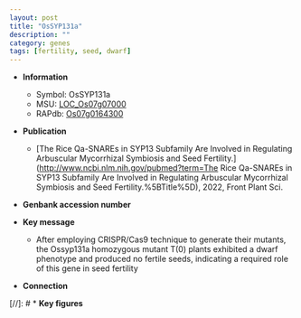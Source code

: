 ```yaml
---
layout: post
title: "OsSYP131a"
description: ""
category: genes
tags: [fertility, seed, dwarf]
---
```


* **Information**  
    + Symbol: OsSYP131a  
    + MSU: [LOC_Os07g07000](http://rice.uga.edu/cgi-bin/ORF_infopage.cgi?orf=LOC_Os07g07000)  
    + RAPdb: [Os07g0164300](http://rapdb.dna.affrc.go.jp/viewer/gbrowse_details/irgsp1?name=Os07g0164300)  

* **Publication**  
    + [The Rice Qa-SNAREs in SYP13 Subfamily Are Involved in Regulating Arbuscular Mycorrhizal Symbiosis and Seed Fertility.](http://www.ncbi.nlm.nih.gov/pubmed?term=The Rice Qa-SNAREs in SYP13 Subfamily Are Involved in Regulating Arbuscular Mycorrhizal Symbiosis and Seed Fertility.%5BTitle%5D), 2022, Front Plant Sci.

* **Genbank accession number**  

* **Key message**  
    + After employing CRISPR/Cas9 technique to generate their mutants, the Ossyp131a homozygous mutant T(0) plants exhibited a dwarf phenotype and produced no fertile seeds, indicating a required role of this gene in seed fertility

* **Connection**  

[//]: # * **Key figures**  


